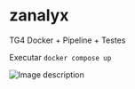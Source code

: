 # zanalyx

TG4 Docker + Pipeline + Testes

Executar `docker compose up`

![Image description](https://as2.ftcdn.net/v2/jpg/04/93/91/31/500_F_493913135_q0Ar7Aund7lRPFSxa8qg1hTQmhG5kdNP.jpg)